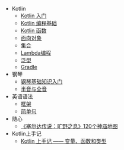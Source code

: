- Kotlin
    - [Kotlin 入门](001.md)
    - [Kotlin 编程基础](002.md)
    - [Kotlin 函数](003.md)
    - [面向对象](004.md)
    - [集合](005.md)
    - [Lambda编程](006.md)
    - [泛型](007.md)
    - [Gradle](008.md)
- 钢琴
    - [钢琴基础知识入门](piano/001.md)
    - [半音与全音](piano/002.md)
- 英语语法
    - [框架](english/001.md)
    - [简单句](english/002.md)
- 随心
    - [《塞尔达传说：旷野之息》120个神庙地图](essay/001.md)
- Kotlin上手记
    - [Kotlin 上手记 —— 变量、函数和类型](kotlin/001.md)